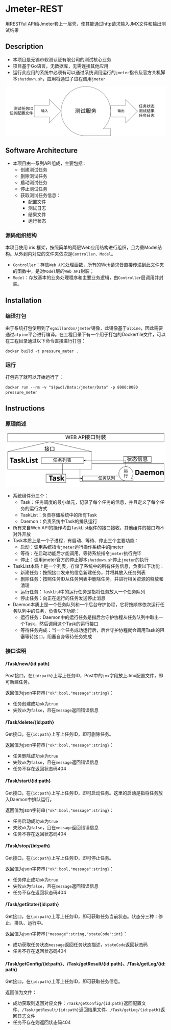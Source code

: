 # Jmeter-REST

用RESTful API给Jmeter套上一层壳，使其能通过http请求输入JMX文件和输出测试结果

## Description

* 本项目是无锡市软测认证有限公司的测试核心业务
* 项目基于Go语言，无数据库，无需连接其他应用
* 运行此应用的系统中必须有可以通过系统调用运行的`jmeter`指令及官方关机脚本`shutdown.sh`，应用将通过子进程调用`jmeter`

![功能](_/功能.svg)

## Software Architecture

* 本项目由一系列API组成，主要包括：
  * 创建测试任务
  * 删除测试任务
  * 启动测试任务
  * 停止测试任务
  * 获取测试任务信息：
    * 配置文件
    * 测试日志
    * 结果文件
    * 运行状态

### 源码组织结构

本项目使用 iris 框架，按照简单的两层Web应用结构进行组织，且为重Model结构。从外到内对应的文件夹依次是`Controller`、`Model`。

* `Controller`：存放`Web API`处理函数，所有的Web请求皆直接传递到此文件夹的函数中，是对`Model`层的`Web API`封装；
* `Model`：存放基本的业务处理程序和主要业务逻辑，由`Controller`层调用并封装。

## Installation

### 编译打包

由于系统打包使用到了`egaillardon/jmeter`镜像，此镜像基于`alpine`，因此需要通过`alpine`平台进行编译。在工程目录下有一个用于打包的Dockerfile文件，可以在工程目录通过以下命令直接进行打包：

```shell
docker build -t pressure_meter .
```

### 运行

打包完了就可以开始运行了：

```shell
docker run --rm -v "$(pwd)/Data:/jmeter/Data" -p 8080:8080 pressure_meter
```

## Instructions

### 原理简述

![原理](_/原理.svg)

* 系统组件分三个：
  * Task：任务调度的最小单元，记录了每个任务的信息，并且定义了每个任务的运行方式
  * TaskList：负责存储系统中的所有Task
  * Daemon：负责系统中Task的排队运行
* 所有来自Web API的操作均由TaskList组件的接口接收，其他组件的接口均不对外开放
* Task本质上是一个子进程，有启动、等待、停止三个主要功能：
  * 启动：调用系统指令`jmeter`运行操作系统中的jmeter
  * 等待：在启动功能后才能调用，等待系统指令`jmeter`执行完毕
  * 停止：调用jmeter官方的停止脚本`shutdown.sh`停止`jmeter`的执行
* TaskList本质上是一个列表，存储了系统中的所有任务信息，负责以下功能：
  * 新建任务：按照接口发来的信息新建任务，并将其放入任务列表
  * 删除任务：按照任务ID从任务列表中删除任务，并进行相关资源的释放和清理
  * 运行任务：TaskList中的运行任务是指将任务放入一个任务队列
  * 停止任务：向正在运行的任务发送停止消息
* Daemon本质上是一个任务队列和一个后台守护协程，它将按顺序依次运行任务队列中的任务，负责以下功能：
  * 运行任务：Daemon中的运行任务是指后台守护协程从任务队列中取出一个Task，然后调用这个Task的运行接口
  * 等待任务完成：当一个任务成功运行后，后台守护协程就会调用Task的阻塞等待接口，阻塞自身等待任务完成

### 接口说明

#### /Task/new/{id:path}

Post接口，在`{id:path}`上写上任务ID，Post中的`jmx`字段放上Jmx配置文件，即可新建任务。

返回值为json字符串`{"ok":bool,"message":string}`：

* 任务创建成功`ok`为`true`
* 失败`ok`为`false`，且在`message`返回错误信息

#### /Task/delete/{id:path}

Get接口，在`{id:path}`上写上任务ID，即可删除任务。

返回值为json字符串`{"ok":bool,"message":string}`：

* 任务删除成功`ok`为`true`
* 失败`ok`为`false`，且在`message`返回错误信息
* 任务不存在返回状态码404

#### /Task/start/{id:path}

Get接口，在`{id:path}`上写上任务ID，即可启动任务。这里的启动是指将任务放入Daemon中排队运行。

返回值为json字符串`{"ok":bool,"message":string}`：

* 任务启动成功`ok`为`true`
* 失败`ok`为`false`，且在`message`返回错误信息
* 任务不存在返回状态码404

#### /Task/stop/{id:path}

Get接口，在`{id:path}`上写上任务ID，即可停止任务。

返回值为json字符串`{"ok":bool,"message":string}`：

* 任务停止成功`ok`为`true`
* 失败`ok`为`false`，且在`message`返回错误信息
* 任务不存在返回状态码404

#### /Task/getState/{id:path}

Get接口，在`{id:path}`上写上任务ID，即可获取任务当前状态。状态分三种：停止、排队、运行中。

返回值为json字符串`{"message":string,"stateCode":int}`：

* 成功获取任务状态`message`返回任务状态描述，`stateCode`返回状态码
* 任务不存在返回状态码404

#### /Task/getConfig/{id:path}、/Task/getResult/{id:path}、/Task/getLog/{id:path}

Get接口，在`{id:path}`上写上任务ID，即可获取任务信息。

返回值为文件：

* 成功获取则返回对应文件：`/Task/getConfig/{id:path}`返回配置文件、`/Task/getResult/{id:path}`返回结果文件、`/Task/getLog/{id:path}`返回日志文件
* 任务不存在则返回状态码404
